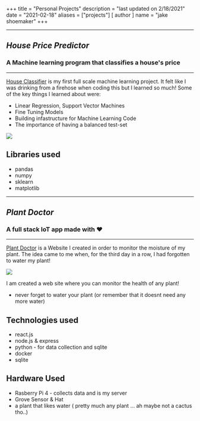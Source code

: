 +++
title = "Personal Projects"
description = "last updated on 2/18/2021"
date = "2021-02-18"
aliases = ["projects"]
[ author ]
  name = "jake shoemaker"
+++

---
## *House Price Predictor*
### A Machine learning program that classifies a house's price
---
[House Classifier](https://github.com/jakeshoemaker/house-classifier) is my first full scale machine learning project. It felt like I was drinking from a firehose when coding this but I learned so much! Some of the key things I learned about were:
    
* Linear Regression, Support Vector Machines
* Fine Tuning Models
* Building infastructure for Machine Learning Code
* The importance of having a balanced test-set

![](/house-classifier.PNG)
<!-- <img src='/resources/_gen/images/house-classifier.PNG'> -->

## Libraries used
- pandas
- numpy
- sklearn
- matplotlib

---
## *Plant Doctor*
### A full stack IoT app made with &#10084;
---
[Plant Doctor](https://github.com/jakeshoemaker/plantDoctor) is a Website I created in order to monitor the moisture of my plant. The idea came to me when, for the third day in a row, I had forgotten to water my plant!

![](/plant-doc.PNG)

I am created a web site where you can monitor the health of any plant! 
- never forget to water your plant (or remember that it doesnt need any more water)

## Technologies used
- react.js 
- node.js & express
- python - for data collection and sqlite
- docker
- sqlite

## Hardware Used 
- Rasberry Pi 4 - collects data and is my server
- Grove Sensor & Hat
- a plant that likes water ( pretty much any plant ... ah maybe not a cactus tho..)

